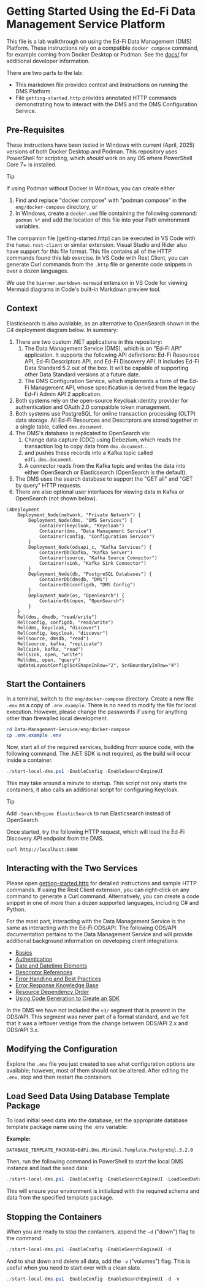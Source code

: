 # Getting Started Using the Ed-Fi Data Management Service Platform

This file is a lab walkthrough on using the Ed-Fi Data Management (DMS)
Platform. These instructions rely on a compatible `docker compose` command, for
example coming from Docker Desktop or Podman. See the [docs/](./docs/) for
additional developer information.

There are two parts to the lab:

* This markdown file provides context and instructions on running the DMS Platform.
* File `getting-started.http` provides annotated HTTP commands demonstrating how
  to interact with the DMS and the DMS Configuration Service.

## Pre-Requisites

These instructions have been tested in Windows with current (April, 2025)
versions of both Docker Desktop and Podman. This repository uses PowerShell for
scripting, which _should_ work on any OS where PowerShell Core 7+ is installed.

> [!TIP]
> If using Podman without Docker in Windows, you can create either
>
> 1. Find and replace "docker compose" with "podman compose" in the
>    `eng/docker-compose` directory, or
> 2. In Windows, create a `docker.cmd` file containing the following command:
>    `podman %*` and add the location of this file into your Path environment
>    variables.

The companion file [getting-started.http] can be executed in VS Code with the
`humao.rest-client` or similar extension. Visual Studio and Rider also have
support for this file format. This file contains all of the HTTP commands found
this lab exercise. In VS Code with Rest Client, you can generate Curl commands
from the `.http` file or generate code snippets in over a dozen languages.

We use the `bierner.markdown-mermaid` extension in VS Code for viewing Mermaid
diagrams in Code's built-in Markdown preview tool.

## Context

Elasticsearch is also available, as an alternative to OpenSearch shown in the C4
deployment diagram below. In summary:

1. There are two custom .NET applications in this repository:
   1. The Data Management Service (DMS), which is an "Ed-Fi API" application. It
      supports the following API definitions: Ed-Fi Resources API, Ed-Fi
      Descriptors API, and Ed-Fi Discovery API. It includes Ed-Fi Data Standard
      5.2 out of the box. It will be capable of supporting other Data Standard
      versions at a future date.
   2. The DMS Configuration Service, which implements a form of the Ed-Fi
      Management API, whose specification is derived from the legacy Ed-Fi Admin
      API 2 application.
2. Both systems rely on the open-source Keycloak identity provider for
   authentication and OAuth 2.0 compatible token management.
3. Both systems use PostgreSQL for online transaction processing (OLTP) data
   storage. All Ed-Fi Resources and Descriptors are stored together in a single
   table, called `dms.document`.
4. The DMS's database is replicated to OpenSearch via:
   1. Change data capture (CDC) using Debezium, which reads the transaction log
      to copy data from `dms.document`...
   2. and pushes these records into a Kafka topic called `edfi.dms.document`.
   3. A connector reads from the Kafka topic and writes the data into either
      OpenSearch or Elasticsearch (OpenSearch is the default).
5. The DMS uses the search database to support the "GET all" and "GET by query"
   HTTP requests.
6. There are also optional user interfaces for viewing data in Kafka or
   OpenSearch (not shown below).

```mermaid
C4Deployment
    Deployment_Node(network, "Private Network") {
        Deployment_Node(dms, "DMS Services") {
            Container(keycloak, "Keycloak")
            Container(dms, "Data Management Service")
            Container(config, "Configuration Service")
        }
        Deployment_Node(odsapi_c, "Kafka Services") {
            ContainerDb(kafka, "Kafka Server")
            Container(source, "Kafka Source Connector")
            Container(sink, "Kafka Sink Connector")
        }
        Deployment_Node(db, "PostgreSQL Databases") {
            ContainerDb(dmsdb, "DMS")
            ContainerDb(configdb, "DMS Config")
        }
        Deployment_Node(os, "OpenSearch") {
            ContainerDb(open, "OpenSearch")
        }
    }
    Rel(dms, dmsdb, "read/write")
    Rel(config, configdb, "read/write")
    Rel(dms, keycloak, "discover")
    Rel(config, keycloak, "discover")
    Rel(source, dmsdb, "read")
    Rel(source, kafka, "replicate")
    Rel(sink, kafka, "read")
    Rel(sink, open, "write")
    Rel(dms, open, "query")
    UpdateLayoutConfig($c4ShapeInRow="2", $c4BoundaryInRow="4")
```

## Start the Containers

In a terminal, switch to the `eng/docker-compose` directory. Create a new file
`.env` as a copy of `.env.example`. There is no need to modify the file for
local execution. However, please change the passwords if using for anything
other than firewalled local development.

```powershell
cd Data-Management-Service/eng/docker-compose
cp .env.example .env
```

Now, start all of the required services, building from source code, with the
following command. The .NET SDK is not required, as the build will occur inside
a container.

```powershell
./start-local-dms.ps1 -EnableConfig -EnableSearchEngineUI
```

This may take around a minute to startup. This script not only starts the
containers, it also calls an additional script for configuring Keycloak.

> [!TIP]
> Add `-SearchEngine ElasticSearch` to run Elasticsearch instead of OpenSearch.

Once started, try the following HTTP request, which will load the Ed-Fi
Discovery API endpoint from the DMS.

```shell
curl http://localhost:8080
```

## Interacting with the Two Services

Please open [getting-started.http](./getting-started.http) for detailed
instructions and sample HTTP commands. If using the Rest Client extension, you
can right-click on any command to generate a Curl command. Alternatively, you
can create a code snippet in one of more than a dozen supported languages,
including C# and Python.

For the most part, interacting with the Data Management Service is the same as
interacting with the Ed-Fi ODS/API. The following ODS/API documentation pertains
to the Data Management Service and will provide additional background
information on developing client integrations:

* [Basics](https://docs.ed-fi.org/reference/ods-api/client-developers-guide/basics)
* [Authentication](https://docs.ed-fi.org/reference/ods-api/client-developers-guide/authentication)
* [Date and Datetime Elements](https://docs.ed-fi.org/reference/ods-api/client-developers-guide/date-datetime-elements)
* [Descriptor References](https://docs.ed-fi.org/reference/ods-api/client-developers-guide/descriptor-references)
* [Error Handling and Best Practices](https://docs.ed-fi.org/reference/ods-api/client-developers-guide/error-handling-best-practices)
* [Error Response Knowledge Base](https://docs.ed-fi.org/reference/ods-api/client-developers-guide/error-response-knowledge-base)
* [Resource Dependency Order](https://docs.ed-fi.org/reference/ods-api/client-developers-guide/resource-dependency-order)
* [Using Code Generation to Create an SDK](https://docs.ed-fi.org/reference/ods-api/client-developers-guide/using-code-generation-to-create-an-sdk)

In the DMS we have not included the `v3/` segment that is present in the
ODS/API. This segment was never part of a formal standard, and we felt that it
was a leftover vestige from the change between ODS/API 2.x and ODS/API 3.x.

## Modifying the Configuration

Explore the `.env` file you just created to see what configuration options are
available; however, most of them should not be altered. After editing the
`.env`, stop and then restart the containers.

## Load Seed Data Using Database Template Package

To load initial seed data into the database, set the appropriate database template
package name using the .env variable:

**Example:**

```env
DATABASE_TEMPLATE_PACKAGE=EdFi.Dms.Minimal.Template.PostgreSql.5.2.0
```

Then, run the following command in PowerShell to start the local DMS instance
and load the seed data:

```powershell
./start-local-dms.ps1 -EnableConfig -EnableSearchEngineUI -LoadSeedData
```

This will ensure your environment is initialized with the required schema
and data from the specified template package.

## Stopping the Containers

When you are ready to stop the containers, append the `-d` ("down") flag to the
command:

```powershell
./start-local-dms.ps1 -EnableConfig -EnableSearchEngineUI -d
```

And to shut down and delete all data, add the `-v` ("volumes") flag. This is
useful when you need to start over with a clean slate.

```powershell
./start-local-dms.ps1 -EnableConfig -EnableSearchEngineUI -d -v
```
